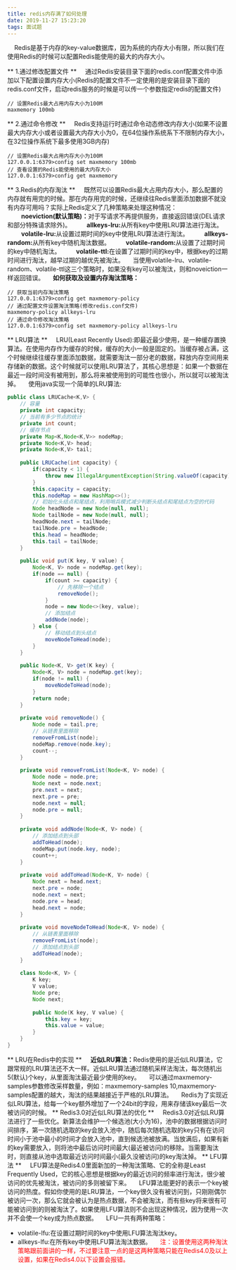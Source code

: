 ```yaml
---
title: redis内存满了如何处理
date: 2019-11-27 15:23:20
tags: 面试题
---
```

&nbsp;&nbsp;&nbsp;&nbsp;Redis是基于内存的key-value数据库，因为系统的内存大小有限，所以我们在使用Redis的时候可以配置Redis能使用的最大的内存大小。
<!-- more -->
** 1.通过修改配置文件 **
&nbsp;&nbsp;&nbsp;&nbsp;通过Redis安装目录下面的redis.conf配置文件中添加以下配置设置内存大小(Redis的配置文件不一定使用的是安装目录下面的redis.conf文件，启动redis服务的时候是可以传一个参数指定redis的配置文件)
```
// 设置Redis最大占用内存大小为100M
maxmemory 100mb
```
** 2.通过命令修改 **
&nbsp;&nbsp;&nbsp;&nbsp;Redis支持运行时通过命令动态修改内存大小(如果不设置最大内存大小或者设置最大内存大小为0，在64位操作系统系下不限制内存大小，在32位操作系统下最多使用3GB内存)
```
// 设置Redis最大占用内存大小为100M
127.0.0.1:6379>config set maxmemory 100mb
// 查看设置的Redis能使用的最大内存大小
127.0.0.1:6379>config get maxmemory
```
** 3.Redis的内存淘汰 **
&nbsp;&nbsp;&nbsp;&nbsp;既然可以设置Redis最大占用内存大小，那么配置的内存就有用完的时候。那在内存用完的时候，还继续往Redis里面添加数据不就没有内存可用吗？实际上Redis定义了几种策略来处理这种情况：
&nbsp;&nbsp;&nbsp;&nbsp;&nbsp;&nbsp;&nbsp;&nbsp;<b>noeviction(默认策略)：</b>对于写请求不再提供服务，直接返回错误(DEL请求和部分特殊请求除外)。
&nbsp;&nbsp;&nbsp;&nbsp;&nbsp;&nbsp;&nbsp;&nbsp;<b>allkeys-lru:</b>从所有key中使用LRU算法进行淘汰。
&nbsp;&nbsp;&nbsp;&nbsp;&nbsp;&nbsp;&nbsp;&nbsp;<b>volatile-lru:</b>从设置过期时间的key中使用LRU算法进行淘汰。
&nbsp;&nbsp;&nbsp;&nbsp;&nbsp;&nbsp;&nbsp;&nbsp;<b>allkeys-random:</b>从所有key中随机淘汰数据。
&nbsp;&nbsp;&nbsp;&nbsp;&nbsp;&nbsp;&nbsp;&nbsp;<b>volatile-random:</b>从设置了过期时间的key中随机淘汰。
&nbsp;&nbsp;&nbsp;&nbsp;&nbsp;&nbsp;&nbsp;&nbsp;<b>volatile-ttl:</b>在设置了过期时间的key中，根据key的过期时间进行淘汰，越早过期的越优先被淘汰。
&nbsp;&nbsp;&nbsp;&nbsp;当使用volatile-lru、volatile-random、volatile-ttl这三个策略时，如果没有key可以被淘汰，则和noveiction一样返回错误。
&nbsp;&nbsp;&nbsp;&nbsp;<b>如何获取及设置内存淘汰策略：</b>
```
// 获取当前内存淘汰策略
127.0.0.1:6379>config get maxmemory-policy
// 通过配置文件设置淘汰策略(修改redis.conf文件)
maxmemory-policy allkeys-lru
// 通过命令修改淘汰策略
127.0.0.1:6379>config set maxmemory-policy allkeys-lru
```
** LRU算法 **
&nbsp;&nbsp;&nbsp;&nbsp;LRU(Least Recently Used):即最近最少使用，是一种缓存置换算法。在使用内存作为缓存的时候，缓存的大小一般是固定的。当缓存被占满，这个时候继续往缓存里面添加数据，就需要淘汰一部分老的数据，释放内存空间用来存储新的数据。这个时候就可以使用LRU算法了，其核心思想是：如果一个数据在最近一段时间没有被用到，那么将来被使用到的可能性也很小，所以就可以被淘汰掉。
&nbsp;&nbsp;&nbsp;&nbsp;使用java实现一个简单的LRU算法:
```java
public class LRUCache<K,V> {
	// 容量
	private int capacity;
	// 当前有多少节点的统计
	private int count;
	// 缓存节点
	private Map<K,Node<K,V>> nodeMap;
	private Node<K,V> head;
	private Node<K,V> tail;
	
	public LRUCache(int capacity) {
		if(capacity < 1) {
			throw new IllegalArgumentException(String.valueOf(capacity));
		}
		this.capacity = capacity;
		this.nodeMap = new HashMap<>();
		// 初始化头结点和尾结点，利用哨兵模式减少判断头结点和尾结点为空的代码
		Node headNode = new Node(null, null);
		Node tailNode = new Node(null, null);
		headNode.next = tailNode;
		tailNode.pre = headNode;
		this.head = headNode;
		this.tail = tailNode;
	}
	
	public void put(K key, V value) {
		Node<K, V> node = nodeMap.get(key);
		if(node == null) {
			if(count >= capacity) {
				// 先移除一个结点
				removeNode();
			}
			node = new Node<>(key, value);
			// 添加结点
			addNode(node);
		} else {
			// 移动结点到头结点
			moveNodeToHead(node);
		}
	}
	
	public Node<K, V> get(K key) {
		Node<K, V> node = nodeMap.get(key);
		if(node != null) {
			moveNodeToHead(node);
		}
		return node;
	}
	
	private void removeNode() {
		Node node = tail.pre;
		// 从链表里面移除
		removeFromList(node);
		nodeMap.remove(node.key);
		count--;
	}
	
	private void removeFromList(Node<K, V> node) {
		Node node = node.pre;
		Node next = node.next;
		pre.next = next;
		next.pre = pre;
		node.next = null;
		node.pre = null;
	}
	
	private void addNode(Node<K, V> node) {
		// 添加结点到头部
		addToHead(node);
		nodeMap.put(node.key, node);
		count++;
	}
	
	private void addToHead(Node<K, V> node) {
		Node next = head.next;
		next.pre = node;
		node.next = next;
		node.pre = head;
		head.next = node;
	}
	
	private void moveNodeToHead(Node<K, V> node) {
		// 从链表里面移除
		removeFromList(node);
		// 添加结点到头部
		addToHead(node);
	}
	
	class Node<K, V> {
		K key;
		V value;
		Node pre;
		Node next;
		
		public Node(K key, V value) {
			this.key = key;
			this.value = value;
		}
	}
}
```
** LRU在Redis中的实现 **
&nbsp;&nbsp;&nbsp;&nbsp;<b>近似LRU算法：</b>Redis使用的是近似LRU算法，它跟常规的LRU算法还不大一样。近似LRU算法通过随机采样法淘汰，每次随机出5(默认)个key，从里面淘汰最近最少使用的key。
&nbsp;&nbsp;&nbsp;&nbsp;可以通过maxmemory-samples参数修改采样数量，例如：maxmemory-samples 10,maxmemory-samples配置的越大，淘汰的结果越接近于严格的LRU算法。
&nbsp;&nbsp;&nbsp;&nbsp;Redis为了实现近似LRU算法，给每一个key额外增加了一个24bit的字段，用来存储该key最后一次被访问的时候。
** Redis3.0对近似LRU算法的优化 **
&nbsp;&nbsp;&nbsp;&nbsp;Redis3.0对近似LRU算法进行了一些优化。新算法会维护一个候选池(大小为16)，池中的数据根据访问时间排序，第一次随机选取的key会放入池中，随后每次随机选取的key只有在访问时间小于池中最小的时间才会放入池中，直到候选池被放满。当放满后，如果有新的key需要放入，则将池中最后访问时间最大(最近被访问)的移除。当需要淘汰时，则直接从池中选取最近访问时间最小(最久没被访问)的key淘汰掉。
** LFU算法 **
&nbsp;&nbsp;&nbsp;&nbsp;LFU算法是Redis4.0里面新加的一种淘汰策略、它的全称是Least Frequently Used，它的核心思想是根据key的最近访问的频率进行淘汰，很少被访问的优先被淘汰，被访问的多则被留下来。
&nbsp;&nbsp;&nbsp;&nbsp;LFU算法能更好的表示一个key被访问的热度。假如你使用的是LRU算法，一个key很久没有被访问到，只刚刚偶尔被访问一次，那么它就会被认为是热点数据，不会被淘汰，而有些key将来很有可能被访问到的则被淘汰了。如果使用LFU算法则不会出现这种情况，因为使用一次并不会使一个key成为热点数据。
&nbsp;&nbsp;&nbsp;&nbsp;LFU一共有两种策略：
- volatile-lfu:在设置过期时间的key中使用LFU算法淘汰key。
- allkeys-lfu:在所有key中使用LFU算法淘汰数据。
&nbsp;&nbsp;&nbsp;&nbsp;<label style="color:red">注：设置使用这两种淘汰策略跟前面讲的一样，不过要注意一点的是这两种策略只能在Redis4.0及以上设置，如果在Redis4.0以下设置会报错。</label>